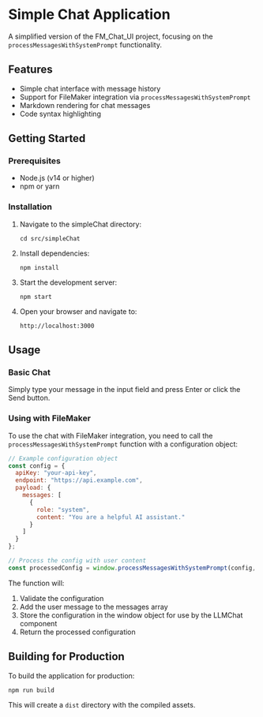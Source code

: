# Simple Chat Application

A simplified version of the FM_Chat_UI project, focusing on the `processMessagesWithSystemPrompt` functionality.

## Features

- Simple chat interface with message history
- Support for FileMaker integration via `processMessagesWithSystemPrompt`
- Markdown rendering for chat messages
- Code syntax highlighting

## Getting Started

### Prerequisites

- Node.js (v14 or higher)
- npm or yarn

### Installation

1. Navigate to the simpleChat directory:
   ```
   cd src/simpleChat
   ```

2. Install dependencies:
   ```
   npm install
   ```

3. Start the development server:
   ```
   npm start
   ```

4. Open your browser and navigate to:
   ```
   http://localhost:3000
   ```

## Usage

### Basic Chat

Simply type your message in the input field and press Enter or click the Send button.

### Using with FileMaker

To use the chat with FileMaker integration, you need to call the `processMessagesWithSystemPrompt` function with a configuration object:

```javascript
// Example configuration object
const config = {
  apiKey: "your-api-key",
  endpoint: "https://api.example.com",
  payload: {
    messages: [
      {
        role: "system",
        content: "You are a helpful AI assistant."
      }
    ]
  }
};

// Process the config with user content
const processedConfig = window.processMessagesWithSystemPrompt(config, "Hello, how are you?");
```

The function will:
1. Validate the configuration
2. Add the user message to the messages array
3. Store the configuration in the window object for use by the LLMChat component
4. Return the processed configuration

## Building for Production

To build the application for production:

```
npm run build
```

This will create a `dist` directory with the compiled assets.